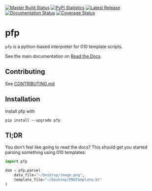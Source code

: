 [![Master Build Status](https://travis-ci.org/d0c-s4vage/pfp.svg?branch=master)](https://travis-ci.org/d0c-s4vage/pfp)
[![PyPI Statistics](https://img.shields.io/pypi/dm/pfp)](https://pypistats.org/packages/pfp)
[![Latest Release](https://img.shields.io/pypi/v/pfp)](https://pypi.python.org/pypi/pfp/)
[![Documentation Status](https://readthedocs.org/projects/pfp/badge/?version=latest)](https://pfp.readthedocs.io/en/latest/)
[![Coverage Status](https://coveralls.io/repos/github/d0c-s4vage/pfp/badge.svg?branch=master)](https://coveralls.io/github/d0c-s4vage/pfp?branch=master)

# pfp

`pfp` is a python-based interpreter for 010 template scripts.

See the main documentation on [Read the Docs](http://pfp.readthedocs.org/en/latest/)

## Contributing

See [CONTRIBUTING.md](CONTRIBUTING.md)

## Installation

Install pfp with

	pip install --upgrade pfp

## Tl;DR

You don't feel like going to read the docs? This should get you
started parsing something using 010 templates:

```python
import pfp

dom = pfp.parse(
	data_file="~/Desktop/image.png",
	template_file="~/Desktop/PNGTemplate.bt"
)
```
